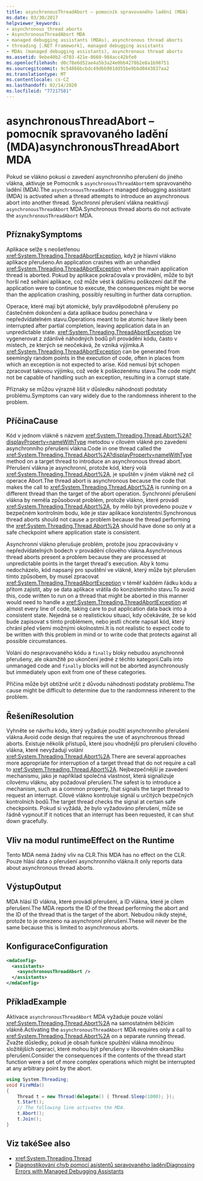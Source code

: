 ```yaml
---
title: asynchronousThreadAbort – pomocník spravovaného ladění (MDA)
ms.date: 03/30/2017
helpviewer_keywords:
- asynchronous thread aborts
- AsynchronousThreadAbort MDA
- managed debugging assistants (MDAs), asynchronous thread aborts
- threading [.NET Framework], managed debugging assistants
- MDAs (managed debugging assistants), asynchronous thread aborts
ms.assetid: 9ebe40b2-d703-421e-8660-984acc42bfe0
ms.openlocfilehash: d0c78e6d52ae4a5b3a24e0bb4278b2e8a1b98751
ms.sourcegitcommit: 9c54866bcbdc49dbb981dd55be9bbd0443837aa2
ms.translationtype: MT
ms.contentlocale: cs-CZ
ms.lasthandoff: 02/14/2020
ms.locfileid: "77217581"
---
```

# <a name="asynchronousthreadabort-mda"></a><span data-ttu-id="112d4-102">asynchronousThreadAbort – pomocník spravovaného ladění (MDA)</span><span class="sxs-lookup"><span data-stu-id="112d4-102">asynchronousThreadAbort MDA</span></span>
<span data-ttu-id="112d4-103">Pokud se vlákno pokusí o zavedení asynchronního přerušení do jiného vlákna, aktivuje se Pomocník s `asynchronousThreadAbort`em spravovaného ladění (MDA).</span><span class="sxs-lookup"><span data-stu-id="112d4-103">The `asynchronousThreadAbort` managed debugging assistant (MDA) is activated when a thread attempts to introduce an asynchronous abort into another thread.</span></span> <span data-ttu-id="112d4-104">Synchronní přerušení vlákna neaktivují `asynchronousThreadAbort` MDA.</span><span class="sxs-lookup"><span data-stu-id="112d4-104">Synchronous thread aborts do not activate the `asynchronousThreadAbort` MDA.</span></span>

## <a name="symptoms"></a><span data-ttu-id="112d4-105">Příznaky</span><span class="sxs-lookup"><span data-stu-id="112d4-105">Symptoms</span></span>
 <span data-ttu-id="112d4-106">Aplikace selže s neošetřenou <xref:System.Threading.ThreadAbortException>, když je hlavní vlákno aplikace přerušeno.</span><span class="sxs-lookup"><span data-stu-id="112d4-106">An application crashes with an unhandled <xref:System.Threading.ThreadAbortException> when the main application thread is aborted.</span></span> <span data-ttu-id="112d4-107">Pokud by aplikace pokračovala v provádění, může to být horší než selhání aplikace, což může vést k dalšímu poškození dat.</span><span class="sxs-lookup"><span data-stu-id="112d4-107">If the application were to continue to execute, the consequences might be worse than the application crashing, possibly resulting in further data corruption.</span></span>

 <span data-ttu-id="112d4-108">Operace, které mají být atomické, byly pravděpodobně přerušeny po částečném dokončení a data aplikace budou ponechána v nepředvídatelném stavu.</span><span class="sxs-lookup"><span data-stu-id="112d4-108">Operations meant to be atomic have likely been interrupted after partial completion, leaving application data in an unpredictable state.</span></span> <span data-ttu-id="112d4-109"><xref:System.Threading.ThreadAbortException> lze vygenerovat z zdánlivě náhodných bodů při provádění kódu, často v místech, ze kterých se neočekává, že vzniká výjimka.</span><span class="sxs-lookup"><span data-stu-id="112d4-109">A <xref:System.Threading.ThreadAbortException> can be generated from seemingly random points in the execution of code, often in places from which an exception is not expected to arise.</span></span> <span data-ttu-id="112d4-110">Kód nemusí být schopen zpracovat takovou výjimku, což vede k poškozenému stavu.</span><span class="sxs-lookup"><span data-stu-id="112d4-110">The code might not be capable of handling such an exception, resulting in a corrupt state.</span></span>

 <span data-ttu-id="112d4-111">Příznaky se můžou výrazně lišit v důsledku náhodnosti podstaty problému.</span><span class="sxs-lookup"><span data-stu-id="112d4-111">Symptoms can vary widely due to the randomness inherent to the problem.</span></span>

## <a name="cause"></a><span data-ttu-id="112d4-112">Příčina</span><span class="sxs-lookup"><span data-stu-id="112d4-112">Cause</span></span>
 <span data-ttu-id="112d4-113">Kód v jednom vlákně s názvem <xref:System.Threading.Thread.Abort%2A?displayProperty=nameWithType> metodou v cílovém vlákně pro zavedení asynchronního přerušení vlákna.</span><span class="sxs-lookup"><span data-stu-id="112d4-113">Code in one thread called the <xref:System.Threading.Thread.Abort%2A?displayProperty=nameWithType> method on a target thread to introduce an asynchronous thread abort.</span></span> <span data-ttu-id="112d4-114">Přerušení vlákna je asynchronní, protože kód, který volá <xref:System.Threading.Thread.Abort%2A>, je spuštěn v jiném vlákně než cíl operace Abort.</span><span class="sxs-lookup"><span data-stu-id="112d4-114">The thread abort is asynchronous because the code that makes the call to <xref:System.Threading.Thread.Abort%2A> is running on a different thread than the target of the abort operation.</span></span> <span data-ttu-id="112d4-115">Synchronní přerušení vlákna by neměla způsobovat problém, protože vlákno, které provádí <xref:System.Threading.Thread.Abort%2A>, by mělo být provedeno pouze v bezpečném kontrolním bodu, kde je stav aplikace konzistentní.</span><span class="sxs-lookup"><span data-stu-id="112d4-115">Synchronous thread aborts should not cause a problem because the thread performing the <xref:System.Threading.Thread.Abort%2A> should have done so only at a safe checkpoint where application state is consistent.</span></span>

 <span data-ttu-id="112d4-116">Asynchronní vlákno přerušuje problém, protože jsou zpracovávány v nepředvídatelných bodech v provádění cílového vlákna.</span><span class="sxs-lookup"><span data-stu-id="112d4-116">Asynchronous thread aborts present a problem because they are processed at unpredictable points in the target thread's execution.</span></span> <span data-ttu-id="112d4-117">Aby k tomu nedocházelo, kód napsaný pro spuštění ve vlákně, který může být přerušen tímto způsobem, by musel zpracovat <xref:System.Threading.ThreadAbortException> v téměř každém řádku kódu a přitom zajistit, aby se data aplikace vrátila do konzistentního stavu.</span><span class="sxs-lookup"><span data-stu-id="112d4-117">To avoid this, code written to run on a thread that might be aborted in this manner would need to handle a <xref:System.Threading.ThreadAbortException> at almost every line of code, taking care to put application data back into a consistent state.</span></span> <span data-ttu-id="112d4-118">Nejedná se o realistickou situaci, kdy očekáváte, že se kód bude zapisovat s tímto problémem, nebo jestli chcete napsat kód, který chrání před všemi možnými okolnostmi.</span><span class="sxs-lookup"><span data-stu-id="112d4-118">It is not realistic to expect code to be written with this problem in mind or to write code that protects against all possible circumstances.</span></span>

 <span data-ttu-id="112d4-119">Volání do nespravovaného kódu a `finally` bloky nebudou asynchronně přerušeny, ale okamžitě po ukončení jedné z těchto kategorií.</span><span class="sxs-lookup"><span data-stu-id="112d4-119">Calls into unmanaged code and `finally` blocks will not be aborted asynchronously but immediately upon exit from one of these categories.</span></span>

 <span data-ttu-id="112d4-120">Příčina může být obtížné určit z důvodu náhodnosti podstaty problému.</span><span class="sxs-lookup"><span data-stu-id="112d4-120">The cause might be difficult to determine due to the randomness inherent to the problem.</span></span>

## <a name="resolution"></a><span data-ttu-id="112d4-121">Řešení</span><span class="sxs-lookup"><span data-stu-id="112d4-121">Resolution</span></span>
 <span data-ttu-id="112d4-122">Vyhněte se návrhu kódu, který vyžaduje použití asynchronního přerušení vlákna.</span><span class="sxs-lookup"><span data-stu-id="112d4-122">Avoid code design that requires the use of asynchronous thread aborts.</span></span> <span data-ttu-id="112d4-123">Existuje několik přístupů, které jsou vhodnější pro přerušení cílového vlákna, které nevyžadují volání <xref:System.Threading.Thread.Abort%2A>.</span><span class="sxs-lookup"><span data-stu-id="112d4-123">There are several approaches more appropriate for interruption of a target thread that do not require a call to <xref:System.Threading.Thread.Abort%2A>.</span></span> <span data-ttu-id="112d4-124">Nejbezpečnější je zavedení mechanismu, jako je například společná vlastnost, která signalizuje cílovému vláknu, aby požadoval přerušení.</span><span class="sxs-lookup"><span data-stu-id="112d4-124">The safest is to introduce a mechanism, such as a common property, that signals the target thread to request an interrupt.</span></span> <span data-ttu-id="112d4-125">Cílové vlákno kontroluje signál u určitých bezpečných kontrolních bodů.</span><span class="sxs-lookup"><span data-stu-id="112d4-125">The target thread checks the signal at certain safe checkpoints.</span></span> <span data-ttu-id="112d4-126">Pokud si vyžádá, že bylo vyžadováno přerušení, může se řádně vypnout.</span><span class="sxs-lookup"><span data-stu-id="112d4-126">If it notices that an interrupt has been requested, it can shut down gracefully.</span></span>

## <a name="effect-on-the-runtime"></a><span data-ttu-id="112d4-127">Vliv na modul runtime</span><span class="sxs-lookup"><span data-stu-id="112d4-127">Effect on the Runtime</span></span>
 <span data-ttu-id="112d4-128">Tento MDA nemá žádný vliv na CLR.</span><span class="sxs-lookup"><span data-stu-id="112d4-128">This MDA has no effect on the CLR.</span></span> <span data-ttu-id="112d4-129">Pouze hlásí data o přerušení asynchronního vlákna.</span><span class="sxs-lookup"><span data-stu-id="112d4-129">It only reports data about asynchronous thread aborts.</span></span>

## <a name="output"></a><span data-ttu-id="112d4-130">Výstup</span><span class="sxs-lookup"><span data-stu-id="112d4-130">Output</span></span>
 <span data-ttu-id="112d4-131">MDA hlásí ID vlákna, které provádí přerušení, a ID vlákna, které je cílem přerušení.</span><span class="sxs-lookup"><span data-stu-id="112d4-131">The MDA reports the ID of the thread performing the abort and the ID of the thread that is the target of the abort.</span></span> <span data-ttu-id="112d4-132">Nebudou nikdy stejné, protože to je omezeno na asynchronní přerušení.</span><span class="sxs-lookup"><span data-stu-id="112d4-132">These will never be the same because this is limited to asynchronous aborts.</span></span>

## <a name="configuration"></a><span data-ttu-id="112d4-133">Konfigurace</span><span class="sxs-lookup"><span data-stu-id="112d4-133">Configuration</span></span>

```xml
<mdaConfig>
  <assistants>
    <asynchronousThreadAbort />
  </assistants>
</mdaConfig>
```

## <a name="example"></a><span data-ttu-id="112d4-134">Příklad</span><span class="sxs-lookup"><span data-stu-id="112d4-134">Example</span></span>
 <span data-ttu-id="112d4-135">Aktivace `asynchronousThreadAbort` MDA vyžaduje pouze volání <xref:System.Threading.Thread.Abort%2A> na samostatném běžícím vlákně.</span><span class="sxs-lookup"><span data-stu-id="112d4-135">Activating the `asynchronousThreadAbort` MDA requires only a call to <xref:System.Threading.Thread.Abort%2A> on a separate running thread.</span></span> <span data-ttu-id="112d4-136">Zvažte důsledky, pokud je obsah funkce spuštění vlákna množinou složitějších operací, které mohou být přerušeny v libovolném okamžiku přerušení.</span><span class="sxs-lookup"><span data-stu-id="112d4-136">Consider the consequences if the contents of the thread start function were a set of more complex operations which might be interrupted at any arbitrary point by the abort.</span></span>

```csharp
using System.Threading;
void FireMda()
{
    Thread t = new Thread(delegate() { Thread.Sleep(1000); });
    t.Start();
    // The following line activates the MDA.
    t.Abort();
    t.Join();
}
```

## <a name="see-also"></a><span data-ttu-id="112d4-137">Viz také</span><span class="sxs-lookup"><span data-stu-id="112d4-137">See also</span></span>

- <xref:System.Threading.Thread>
- [<span data-ttu-id="112d4-138">Diagnostikování chyb pomocí asistentů spravovaného ladění</span><span class="sxs-lookup"><span data-stu-id="112d4-138">Diagnosing Errors with Managed Debugging Assistants</span></span>](diagnosing-errors-with-managed-debugging-assistants.md)
